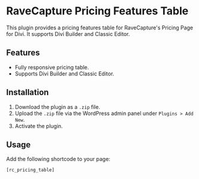 # RaveCapture Pricing Features Table

This plugin provides a pricing features table for RaveCapture's Pricing Page for Divi. It supports Divi Builder and Classic Editor.

## Features

- Fully responsive pricing table.
- Supports Divi Builder and Classic Editor.

## Installation

1. Download the plugin as a `.zip` file.
2. Upload the `.zip` file via the WordPress admin panel under `Plugins > Add New`.
3. Activate the plugin.

## Usage

Add the following shortcode to your page:

```shortcode
[rc_pricing_table]
```
